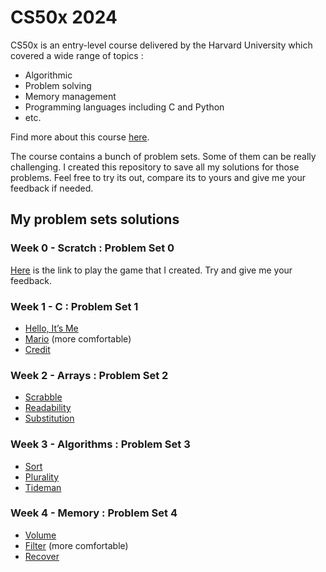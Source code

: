 # CS50x 2024
CS50x is an entry-level course delivered by the Harvard University which covered a wide range of topics :
- Algorithmic
- Problem solving
- Memory management
- Programming languages including C and Python
- etc.

Find more about this course [here][cs50x_material].

The course contains a bunch of problem sets. Some of them can be really challenging.
I created this repository to save all my solutions for those problems. Feel free to try its out, compare its to yours and give me your feedback if needed.

## My problem sets solutions
### Week 0 \- Scratch : Problem Set 0
[Here][ps_0] is the link to play the game that I created. Try and give me your feedback.

### Week 1 \- C : Problem Set 1
- [Hello, It’s Me][ps_1]
- [Mario][ps_2] (more comfortable)
- [Credit][ps_3]

### Week 2 \- Arrays : Problem Set 2
- [Scrabble][ps_4]
- [Readability][ps_5]
- [Substitution][ps_6]

### Week 3 \- Algorithms : Problem Set 3
- [Sort][ps_7]
- [Plurality][ps_8]
- [Tideman][ps_9]

### Week 4 \- Memory : Problem Set 4
- [Volume][ps_10]
- [Filter][ps_11] (more comfortable)
- [Recover][ps_12]



[cs50x_material]: https://cs50.harvard.edu/x/2024/
[ps_0]: https://scratch.mit.edu/projects/964623455/
[ps_1]: https://scratch.mit.edu/projects/964623455/
[ps_2]: https://scratch.mit.edu/projects/964623455/
[ps_3]: https://scratch.mit.edu/projects/964623455/
[ps_4]: https://scratch.mit.edu/projects/964623455/
[ps_5]: https://scratch.mit.edu/projects/964623455/
[ps_6]: https://scratch.mit.edu/projects/964623455/
[ps_7]: https://scratch.mit.edu/projects/964623455/
[ps_8]: https://scratch.mit.edu/projects/964623455/
[ps_9]: https://scratch.mit.edu/projects/964623455/
[ps_10]: https://scratch.mit.edu/projects/964623455/
[ps_11]: https://scratch.mit.edu/projects/964623455/
[ps_12]: https://scratch.mit.edu/projects/964623455/

